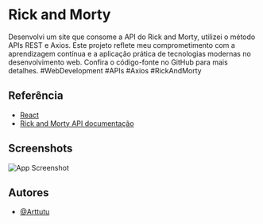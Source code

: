 
# Rick and Morty

Desenvolvi um site que consome a API do Rick and Morty, utilizei o método APIs REST e Axios. Este projeto reflete meu comprometimento com a aprendizagem contínua e a aplicação prática de tecnologias modernas no desenvolvimento web. Confira o código-fonte no GitHub para mais detalhes. #WebDevelopment #APIs #Axios #RickAndMorty



## Referência

 - [React](https://legacy.reactjs.org/)
 - [Rick and Morty API documentação](https://rickandmortyapi.com/)


## Screenshots

![App Screenshot](https://via.placeholder.com/468x300?text=App+Screenshot+Here)


## Autores

- [@Arttutu](https://www.github.com/Arttutu)


